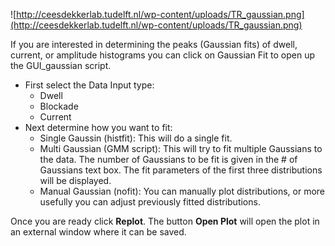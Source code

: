 ![http://ceesdekkerlab.tudelft.nl/wp-content/uploads/TR_gaussian.png](http://ceesdekkerlab.tudelft.nl/wp-content/uploads/TR_gaussian.png)

If you are interested in determining the peaks (Gaussian fits) of dwell, current, or amplitude histograms you can click on Gaussian Fit to open up the GUI\_gaussian script.
  * First select the Data Input type:
    * Dwell
    * Blockade
    * Current
  * Next determine how you want to fit:
    * Single Gaussin (histfit): This will do a single fit.
    * Multi Gaussian (GMM script): This will try to fit multiple Gaussians to the data. The number of Gaussians to be fit is given in the # of Gaussians text box. The fit parameters of the first three distributions will be displayed.
    * Manual Gaussian (nofit): You can manually plot distributions, or more usefully you can adjust previously fitted distributions.

Once you are ready click **Replot**. The button **Open Plot** will open the plot in an external window where it can be saved.